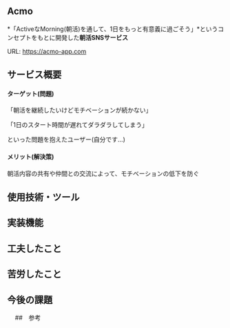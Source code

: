 ## Acmo

*「ActiveなMorning(朝活)を通して、1日をもっと有意義に過ごそう」*というコンセプトをもとに開発した**朝活SNSサービス**

URL: https://acmo-app.com

## サービス概要

#### ターゲット(問題)

「朝活を継続したいけどモチベーションが続かない」

「1日のスタート時間が遅れてダラダラしてしまう」

といった問題を抱えたユーザー(自分です…)

#### メリット(解決策)
朝活内容の共有や仲間との交流によって、モチベーションの低下を防ぐ

## 使用技術・ツール

## 実装機能

## 工夫したこと

## 苦労したこと

## 今後の課題
　
##　参考

